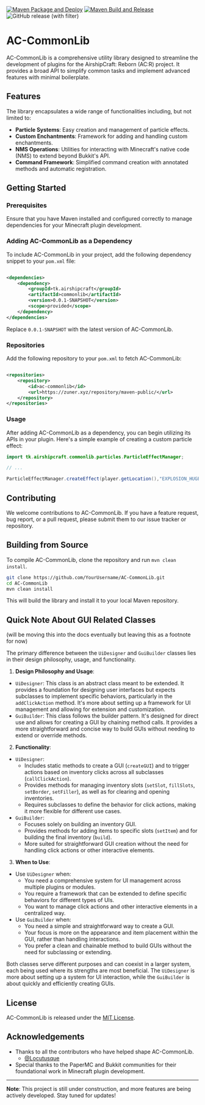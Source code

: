 [![Maven Package and Deploy](https://github.com/AirshipCraft/AC-CommonLib/actions/workflows/maven-publish.yml/badge.svg)](https://github.com/AirshipCraft/AC-CommonLib/actions/workflows/maven-publish.yml) [![Maven Build and Release](https://github.com/AirshipCraft/AC-CommonLib/actions/workflows/maven-build-and-release.yml/badge.svg)](https://github.com/AirshipCraft/AC-CommonLib/actions/workflows/maven-build-and-release.yml) ![GitHub release (with filter)](https://img.shields.io/github/v/release/AirshipCraft/AC-CommonLib)

# AC-CommonLib

AC-CommonLib is a comprehensive utility library designed to streamline the development of plugins for the AirshipCraft:
Reborn (AC:R) project. It provides a broad API to simplify common tasks and implement advanced features with minimal
boilerplate.

## Features

The library encapsulates a wide range of functionalities including, but not limited to:

- **Particle Systems**: Easy creation and management of particle effects.
- **Custom Enchantments**: Framework for adding and handling custom enchantments.
- **NMS Operations**: Utilities for interacting with Minecraft's native code (NMS) to extend beyond Bukkit's API.
- **Command Framework**: Simplified command creation with annotated methods and automatic registration.

## Getting Started

### Prerequisites

Ensure that you have Maven installed and configured correctly to manage dependencies for your Minecraft plugin
development.

### Adding AC-CommonLib as a Dependency

To include AC-CommonLib in your project, add the following dependency snippet to your `pom.xml` file:

```xml

<dependencies>
    <dependency>
        <groupId>tk.airshipcraft</groupId>
        <artifactId>commonlib</artifactId>
        <version>0.0.1-SNAPSHOT</version>
        <scope>provided</scope>
    </dependency>
</dependencies>
```

Replace `0.0.1-SNAPSHOT` with the latest version of AC-CommonLib.

### Repositories

Add the following repository to your `pom.xml` to fetch AC-CommonLib:

```xml

<repositories>
    <repository>
        <id>ac-commonlib</id>
        <url>https://zuner.xyz/repository/maven-public/</url>
    </repository>
</repositories>
```

### Usage

After adding AC-CommonLib as a dependency, you can begin utilizing its APIs in your plugin. Here's a simple example of
creating a custom particle effect:

```java
import tk.airshipcraft.commonlib.particles.ParticleEffectManager;

// ...

ParticleEffectManager.createEffect(player.getLocation(),"EXPLOSION_HUGE",1,0.5,0.5,0.5,0.1);
```

## Contributing

We welcome contributions to AC-CommonLib. If you have a feature request, bug report, or a pull request, please submit
them to our issue tracker or repository.

## Building from Source

To compile AC-CommonLib, clone the repository and run `mvn clean install`.

```bash
git clone https://github.com/YourUsername/AC-CommonLib.git
cd AC-CommonLib
mvn clean install
```

This will build the library and install it to your local Maven repository.

## Quick Note About GUI Related Classes

(will be moving this into the docs eventually but leaving this as a footnote for now)

The primary difference between the `UiDesigner` and `GuiBuilder` classes lies in their design philosophy, usage, and
functionality.

1. **Design Philosophy and Usage**:

- `UiDesigner`: This class is an abstract class meant to be extended. It provides a foundation for designing user
  interfaces but expects subclasses to implement specific behaviors, particularly in the `addClickAction` method. It's
  more about setting up a framework for UI management and allowing for extension and customization.
- `GuiBuilder`: This class follows the builder pattern. It's designed for direct use and allows for creating a GUI by
  chaining method calls. It provides a more straightforward and concise way to build GUIs without needing to extend or
  override methods.

2. **Functionality**:

- `UiDesigner`:
    - Includes static methods to create a GUI (`createGUI`) and to trigger actions based on inventory clicks across all
      subclasses (`callClickAction`).
    - Provides methods for managing inventory slots (`setSlot`, `fillSlots`, `setBorder`, `setFiller`), as well as for
      clearing and opening inventories.
    - Requires subclasses to define the behavior for click actions, making it more flexible for different use cases.
- `GuiBuilder`:
    - Focuses solely on building an inventory GUI.
    - Provides methods for adding items to specific slots (`setItem`) and for building the final inventory (`build`).
    - More suited for straightforward GUI creation without the need for handling click actions or other interactive
      elements.

3. **When to Use**:

- Use `UiDesigner` when:
    - You need a comprehensive system for UI management across multiple plugins or modules.
    - You require a framework that can be extended to define specific behaviors for different types of UIs.
    - You want to manage click actions and other interactive elements in a centralized way.
- Use `GuiBuilder` when:
    - You need a simple and straightforward way to create a GUI.
    - Your focus is more on the appearance and item placement within the GUI, rather than handling interactions.
    - You prefer a clean and chainable method to build GUIs without the need for subclassing or extending.

Both classes serve different purposes and can coexist in a larger system, each being used where its strengths are most
beneficial. The `UiDesigner` is more about setting up a system for UI interaction, while the `GuiBuilder` is about
quickly and efficiently creating GUIs.

## License

AC-CommonLib is released under the [MIT License](LICENSE).

## Acknowledgements

- Thanks to all the contributors who have helped shape AC-CommonLib.
    - [@Locutusque](https://github.com/Locutusque)
- Special thanks to the PaperMC and Bukkit communities for their foundational work in Minecraft plugin development.

---

**Note**: This project is still under construction, and more features are being actively developed. Stay tuned for
updates!
